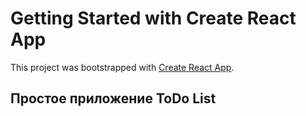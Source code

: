 # Getting Started with Create React App

This project was bootstrapped with [Create React App](https://github.com/facebook/create-react-app).

## Простое приложение ToDo List
